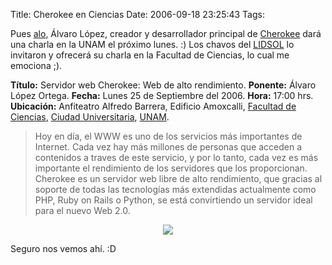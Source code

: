 Title: Cherokee en Ciencias
Date: 2006-09-18 23:25:43
Tags: 

<p>Pues <a target="_blank" href="http://www.alobbs.com">alo</a>, Álvaro López, creador y desarrollador principal de <a target="_blank" href="http://www.0x50.org">Cherokee</a> dará una charla en la UNAM el próximo lunes. :) Los chavos del <a target="_blank" href="http://www.lidsol.org">LIDSOL</a> lo invitaron y ofrecerá su charla en la Facultad de Ciencias, lo cual me emociona ;).

<strong>Título:</strong> Servidor web Cherokee: Web de alto rendimiento.
<strong>Ponente:</strong> Álvaro López Ortega.
<strong>Fecha:</strong> Lunes 25 de Septiembre del 2006.
<strong>Hora:</strong> 17:00 hrs.
<strong>Ubicación:</strong> Anfiteatro Alfredo Barrera, Edificio Amoxcalli, <a href="http://www.fciencias.unam.mx/xfc-movimiento/app">Facultad de Ciencias</a>, <a href="http://www.mapa.unam.mx/">Ciudad Universitaria</a>, <a href="http://www.unam.mx/">UNAM</a>.
</p>
<blockquote>Hoy en día, el WWW es uno de los servicios más importantes de Internet. Cada vez hay más millones de personas que acceden a contenidos a traves de este servicio, y por lo tanto, cada vez es más importante el rendimiento de los servidores que los proporcionan. Cherokee es un servidor web libre de alto rendimiento, que gracias al soporte de todas las tecnologías más extendidas actualmente como PHP, Ruby on Rails o Python, se está convirtiendo un servidor ideal para el nuevo Web 2.0.</blockquote>
<p align="center"><a href="http://www.0x50.org"><img border="0" src="http://maggit.com.mx/cherokee.png"/></a></p>
<p>
Seguro nos vemos ahí. :D </p>
